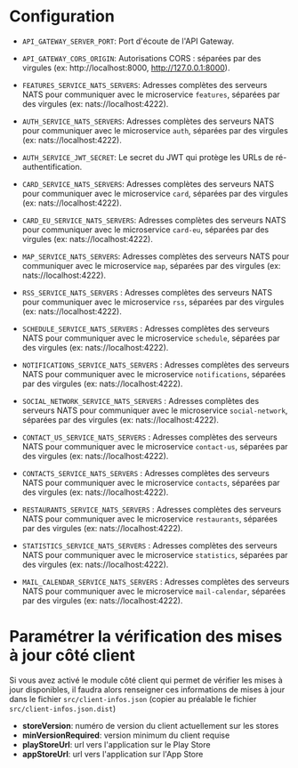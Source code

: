 # Configuration
- `API_GATEWAY_SERVER_PORT`: Port d'écoute de l'API Gateway.
- `API_GATEWAY_CORS_ORIGIN`: Autorisations CORS : séparées par des virgules (ex: http://localhost:8000, http://127.0.0.1:8000).

- `FEATURES_SERVICE_NATS_SERVERS`: Adresses complètes des serveurs NATS pour communiquer avec le microservice `features`, séparées par des virgules (ex: nats://localhost:4222).

- `AUTH_SERVICE_NATS_SERVERS`: Adresses complètes des serveurs NATS pour communiquer avec le microservice `auth`, séparées par des virgules (ex: nats://localhost:4222).
- `AUTH_SERVICE_JWT_SECRET`: Le secret du JWT qui protège les URLs de ré-authentification.

- `CARD_SERVICE_NATS_SERVERS`: Adresses complètes des serveurs NATS pour communiquer avec le microservice `card`, séparées par des virgules (ex: nats://localhost:4222).

- `CARD_EU_SERVICE_NATS_SERVERS`: Adresses complètes des serveurs NATS pour communiquer avec le microservice `card-eu`, séparées par des virgules (ex: nats://localhost:4222).

- `MAP_SERVICE_NATS_SERVERS`: Adresses complètes des serveurs NATS pour communiquer avec le microservice `map`, séparées par des virgules (ex: nats://localhost:4222).

- `RSS_SERVICE_NATS_SERVERS` : Adresses complètes des serveurs NATS pour communiquer avec le microservice `rss`, séparées par des virgules (ex: nats://localhost:4222).

- `SCHEDULE_SERVICE_NATS_SERVERS` : Adresses complètes des serveurs NATS pour communiquer avec le microservice `schedule`, séparées par des virgules (ex: nats://localhost:4222).

- `NOTIFICATIONS_SERVICE_NATS_SERVERS` : Adresses complètes des serveurs NATS pour communiquer avec le microservice `notifications`, séparées par des virgules (ex: nats://localhost:4222).

- `SOCIAL_NETWORK_SERVICE_NATS_SERVERS` : Adresses complètes des serveurs NATS pour communiquer avec le microservice `social-network`, séparées par des virgules (ex: nats://localhost:4222).

- `CONTACT_US_SERVICE_NATS_SERVERS` : Adresses complètes des serveurs NATS pour communiquer avec le microservice `contact-us`, séparées par des virgules (ex: nats://localhost:4222).

- `CONTACTS_SERVICE_NATS_SERVERS` : Adresses complètes des serveurs NATS pour communiquer avec le microservice `contacts`, séparées par des virgules (ex: nats://localhost:4222).

- `RESTAURANTS_SERVICE_NATS_SERVERS` : Adresses complètes des serveurs NATS pour communiquer avec le microservice `restaurants`, séparées par des virgules (ex: nats://localhost:4222).

- `STATISTICS_SERVICE_NATS_SERVERS` : Adresses complètes des serveurs NATS pour communiquer avec le microservice `statistics`, séparées par des virgules (ex: nats://localhost:4222).

- `MAIL_CALENDAR_SERVICE_NATS_SERVERS` : Adresses complètes des serveurs NATS pour communiquer avec le microservice `mail-calendar`, séparées par des virgules (ex: nats://localhost:4222).

# Paramétrer la vérification des mises à jour côté client
Si vous avez activé le module côté client qui permet de vérifier les mises à jour disponibles, il faudra alors renseigner ces informations de mises à jour dans le fichier `src/client-infos.json` 
(copier au préalable le fichier `src/client-infos.json.dist`)

- **storeVersion**: numéro de version du client actuellement sur les stores
- **minVersionRequired**: version minimum du client requise
- **playStoreUrl**: url vers l'application sur le Play Store
- **appStoreUrl**:  url vers l'application sur l'App Store
